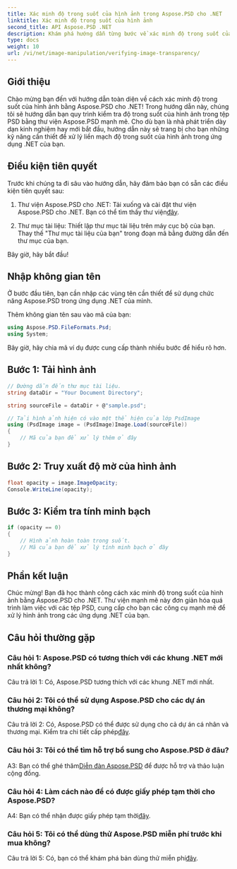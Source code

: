 ```yaml
---
title: Xác minh độ trong suốt của hình ảnh trong Aspose.PSD cho .NET
linktitle: Xác minh độ trong suốt của hình ảnh
second_title: API Aspose.PSD .NET
description: Khám phá hướng dẫn từng bước về xác minh độ trong suốt của hình ảnh trong Aspose.PSD cho .NET.
type: docs
weight: 10
url: /vi/net/image-manipulation/verifying-image-transparency/
---
```

## Giới thiệu

Chào mừng bạn đến với hướng dẫn toàn diện về cách xác minh độ trong suốt của hình ảnh bằng Aspose.PSD cho .NET! Trong hướng dẫn này, chúng tôi sẽ hướng dẫn bạn quy trình kiểm tra độ trong suốt của hình ảnh trong tệp PSD bằng thư viện Aspose.PSD mạnh mẽ. Cho dù bạn là nhà phát triển dày dạn kinh nghiệm hay mới bắt đầu, hướng dẫn này sẽ trang bị cho bạn những kỹ năng cần thiết để xử lý liền mạch độ trong suốt của hình ảnh trong ứng dụng .NET của bạn.

## Điều kiện tiên quyết

Trước khi chúng ta đi sâu vào hướng dẫn, hãy đảm bảo bạn có sẵn các điều kiện tiên quyết sau:

1.  Thư viện Aspose.PSD cho .NET: Tải xuống và cài đặt thư viện Aspose.PSD cho .NET. Bạn có thể tìm thấy thư viện[đây](https://releases.aspose.com/psd/net/).

2. Thư mục tài liệu: Thiết lập thư mục tài liệu trên máy cục bộ của bạn. Thay thế "Thư mục tài liệu của bạn" trong đoạn mã bằng đường dẫn đến thư mục của bạn.

Bây giờ, hãy bắt đầu!

## Nhập không gian tên

Ở bước đầu tiên, bạn cần nhập các vùng tên cần thiết để sử dụng chức năng Aspose.PSD trong ứng dụng .NET của mình.

Thêm không gian tên sau vào mã của bạn:

```csharp
using Aspose.PSD.FileFormats.Psd;
using System;
```

Bây giờ, hãy chia mã ví dụ được cung cấp thành nhiều bước để hiểu rõ hơn.

## Bước 1: Tải hình ảnh

```csharp
// Đường dẫn đến thư mục tài liệu.
string dataDir = "Your Document Directory";

string sourceFile = dataDir + @"sample.psd";

// Tải hình ảnh hiện có vào một thể hiện của lớp PsdImage
using (PsdImage image = (PsdImage)Image.Load(sourceFile))
{
    // Mã của bạn để xử lý thêm ở đây
}
```

## Bước 2: Truy xuất độ mờ của hình ảnh

```csharp
float opacity = image.ImageOpacity;
Console.WriteLine(opacity);
```

## Bước 3: Kiểm tra tính minh bạch

```csharp
if (opacity == 0)
{
    // Hình ảnh hoàn toàn trong suốt.
    // Mã của bạn để xử lý tính minh bạch ở đây
}
```

## Phần kết luận

Chúc mừng! Bạn đã học thành công cách xác minh độ trong suốt của hình ảnh bằng Aspose.PSD cho .NET. Thư viện mạnh mẽ này đơn giản hóa quá trình làm việc với các tệp PSD, cung cấp cho bạn các công cụ mạnh mẽ để xử lý hình ảnh trong các ứng dụng .NET của bạn.

## Câu hỏi thường gặp

### Câu hỏi 1: Aspose.PSD có tương thích với các khung .NET mới nhất không?

Câu trả lời 1: Có, Aspose.PSD tương thích với các khung .NET mới nhất.

### Câu hỏi 2: Tôi có thể sử dụng Aspose.PSD cho các dự án thương mại không?

 Câu trả lời 2: Có, Aspose.PSD có thể được sử dụng cho cả dự án cá nhân và thương mại. Kiểm tra chi tiết cấp phép[đây](https://purchase.aspose.com/buy).

### Câu hỏi 3: Tôi có thể tìm hỗ trợ bổ sung cho Aspose.PSD ở đâu?

 A3: Bạn có thể ghé thăm[Diễn đàn Aspose.PSD](https://forum.aspose.com/c/psd/34) để được hỗ trợ và thảo luận cộng đồng.

### Câu hỏi 4: Làm cách nào để có được giấy phép tạm thời cho Aspose.PSD?

 A4: Bạn có thể nhận được giấy phép tạm thời[đây](https://purchase.aspose.com/temporary-license/).

### Câu hỏi 5: Tôi có thể dùng thử Aspose.PSD miễn phí trước khi mua không?

Câu trả lời 5: Có, bạn có thể khám phá bản dùng thử miễn phí[đây](https://releases.aspose.com/).